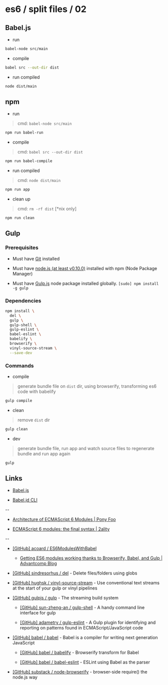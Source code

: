 # es6 / split files / 02

## Babel.js

* run

```bash
babel-node src/main
```

* compile

```bash
babel src --out-dir dist
```

* run compiled

```bash
node dist/main
```


## npm

* run

> cmd: `babel-node src/main`

```bash
npm run babel-run
```

* compile

> cmd: `babel src --out-dir dist`

```bash
npm run babel-compile
```

* run compiled

> cmd: `node dist/main`

```bash
npm run app
```

* clean up

> cmd: `rm -rf dist`  [*nix only]

```bash
npm run clean
```


## Gulp

### Prerequisites

* Must have [Git](http://git-scm.com/) installed

* Must have [node.js (at least v0.10.0)](http://nodejs.org/) installed with npm (Node Package Manager)

* Must have [Gulp.js](http://gulpjs.com/) node package installed globally.  `[sudo] npm install -g gulp`


### Dependencies

```bash
npm install \
  del \
  gulp \
  gulp-shell \
  gulp-eslint \
  babel-eslint \
  babelify \
  browserify \
  vinyl-source-stream \
  --save-dev
```


### Commands

* compile

> generate bundle file on `dist` dir, using browserify, transforming es6 code with babelify 

```bash
gulp compile
```

* clean

> remove `dist` dir

```bash
gulp clean
```

* dev

> generate bundle file, run app and watch source files to regenerate bundle and run app again

```bash
gulp
```


## Links

* [Babel.js](http://babeljs.io/)

* [Babel.jd CLI](http://babeljs.io/docs/usage/cli/)

--

* [Architecture of ECMAScript 6 Modules | Pony Foo](http://ponyfoo.com/articles/architecture-of-ecmascript-6-modules)

* [ECMAScript 6 modules: the final syntax | 2ality](http://www.2ality.com/2014/09/es6-modules-final.html)

--

* [[GitHub] acoard / ES6ModulesWithBabel](https://github.com/acoard/ES6ModulesWithBabel)

  * [Getting ES6 modules working thanks to Browserify, Babel, and Gulp | Advantcomp Blog](http://advantcomp.com/blog/ES6Modules/)

* [[GitHub] sindresorhus / del](https://github.com/sindresorhus/del) - Delete files/folders using globs

* [[GitHub] hughsk / vinyl-source-stream](https://github.com/hughsk/vinyl-source-stream) - Use conventional text streams at the start of your gulp or vinyl pipelines

* [[GitHub] gulpjs / gulp](https://github.com/gulpjs/gulp) - The streaming build system

  * [[GitHub] sun-zheng-an / gulp-shell](https://github.com/sun-zheng-an/gulp-shell) - A handy command line interface for gulp

  * [[GitHub] adametry / gulp-eslint](https://github.com/adametry/gulp-eslint) - A Gulp plugin for identifying and reporting on patterns found in ECMAScript/JavaScript code

* [[GitHub] babel / babel](https://github.com/babel/babel) - Babel is a compiler for writing next generation JavaScript

  * [[GitHub] babel / babelify](https://github.com/babel/babelify) - Browserify transform for Babel

  * [[GitHub] babel / babel-eslint](https://github.com/babel/babel-eslint) - ESLint using Babel as the parser

* [[GitHub] substack / node-browserify](https://github.com/substack/node-browserify) - browser-side require() the node.js way

